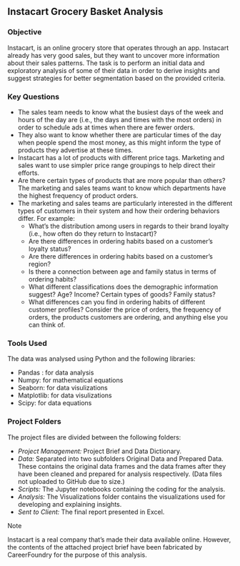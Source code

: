 ## Instacart Grocery Basket Analysis

### Objective
Instacart, is an online grocery store that operates through an app. Instacart already has very good sales, but they
want to uncover more information about their sales patterns. The task is to perform an initial data and exploratory 
analysis of some of their data in order to derive insights and suggest strategies for better segmentation based on
the provided criteria.

### Key Questions
+ The sales team needs to know what the busiest days of the week and hours of the day are (i.e., the days and times
  with the most orders) in order to schedule ads at times when there are fewer orders.
+ They also want to know whether there are particular times of the day when people spend the most money, as this
  might inform the type of products they advertise at these times.
+ Instacart has a lot of products with different price tags. Marketing and sales want to use simpler price range
   groupings to help direct their efforts.
+ Are there certain types of products that are more popular than others? The marketing and sales teams want to know
  which departments have the highest frequency of product orders.
+ The marketing and sales teams are particularly interested in the different types of customers in their system and
  how their ordering behaviors differ. For example:
  * What’s the distribution among users in regards to their brand loyalty (i.e., how often do they return to Instacart)?
  * Are there differences in ordering habits based on a customer’s loyalty status?
  * Are there differences in ordering habits based on a customer’s region?
  * Is there a connection between age and family status in terms of ordering habits?
  * What different classifications does the demographic information suggest? Age? Income? Certain types of goods? Family status?
  * What differences can you find in ordering habits of different customer profiles? Consider the price of orders,
    the frequency of orders, the products customers are ordering, and anything else you can think of.

### Tools Used
The data was analysed using Python and the following libraries:
* Pandas : for data analysis
* Numpy: for mathematical equations
* Seaborn: for data visulizations
* Matplotlib: for data visulizations
* Scipy: for data equations

### Project Folders
The project files are divided between the following folders:
* _Project Management:_ Project Brief and Data Dictionary.
* _Data:_ Separated into two subfolders Original Data and Prepared Data. These contains the original data frames and the data frames 
  after they have been cleaned and prepared for analysis respectively. (Data files not uploaded to GitHub due to size.)
* _Scripts:_ The Jupyter notebooks containing the coding for the analysis.
* _Analysis:_ The Visualizations folder contains the visualizations used for developing and explaining insights.
* _Sent to Client:_ The final report presented in Excel.

> [!Note]
> Instacart is a real company that’s made their data available online. However, the contents of the attached project brief have been fabricated by CareerFoundry for the purpose of this analysis.
